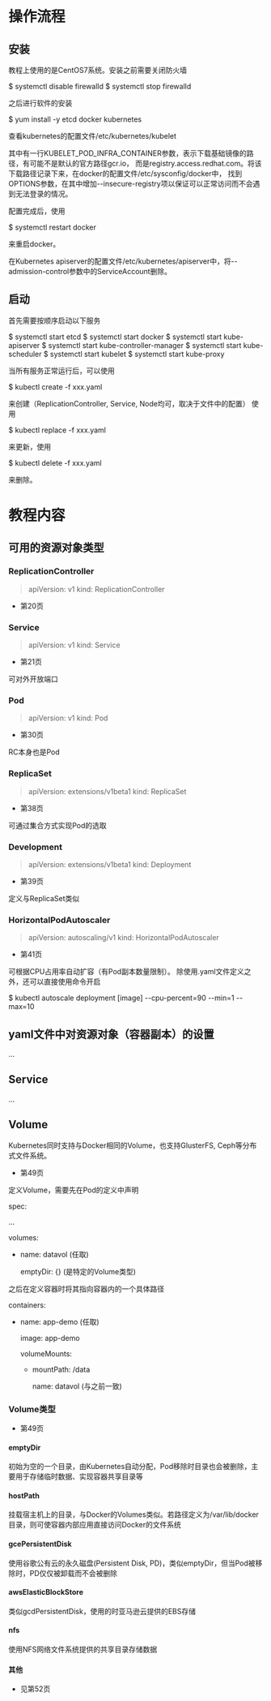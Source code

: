 # 操作流程

## 安装

教程上使用的是CentOS7系统。安装之前需要关闭防火墙

  $ systemctl disable firewalld
  $ systemctl stop firewalld
  
之后进行软件的安装

  $ yum install -y etcd docker kubernetes
  
查看kubernetes的配置文件/etc/kubernetes/kubelet

其中有一行KUBELET_POD_INFRA_CONTAINER参数，表示下载基础镜像的路径，有可能不是默认的官方路径gcr.io，
而是registry.access.redhat.com。将该下载路径记录下来，在docker的配置文件/etc/sysconfig/docker中，
找到OPTIONS参数，在其中增加--insecure-registry项以保证可以正常访问而不会遇到无法登录的情况。

配置完成后，使用

  $ systemctl restart docker

来重启docker。

在Kubernetes apiserver的配置文件/etc/kubernetes/apiserver中，将--admission-control参数中的ServiceAccount删除。

## 启动

首先需要按顺序启动以下服务

  $ systemctl start etcd
  $ systemctl start docker
  $ systemctl start kube-apiserver
  $ systemctl start kube-controller-manager
  $ systemctl start kube-scheduler
  $ systemctl start kubelet
  $ systemctl start kube-proxy

当所有服务正常运行后，可以使用

  $ kubectl create -f xxx.yaml
  
来创建（ReplicationController, Service, Node均可，取决于文件中的配置）
使用

  $ kubectl replace -f xxx.yaml
  
来更新，使用

  $ kubectl delete -f xxx.yaml
 
来删除。

# 教程内容

## 可用的资源对象类型

### ReplicationController

> apiVersion: v1
> kind: ReplicationController

- 第20页

### Service

> apiVersion: v1
> kind: Service

- 第21页

可对外开放端口

### Pod

> apiVersion: v1
> kind: Pod

- 第30页

RC本身也是Pod

### ReplicaSet

> apiVersion: extensions/v1beta1
> kind: ReplicaSet

- 第38页

可通过集合方式实现Pod的选取

### Development

> apiVersion: extensions/v1beta1
> kind: Deployment

- 第39页

定义与ReplicaSet类似

### HorizontalPodAutoscaler

> apiVersion: autoscaling/v1
> kind: HorizontalPodAutoscaler

- 第41页

可根据CPU占用率自动扩容（有Pod副本数量限制）。
除使用.yaml文件定义之外，还可以直接使用命令开启

  $ kubectl autoscale deployment [image] --cpu-percent=90 --min=1 --max=10

## yaml文件中对资源对象（容器副本）的设置

...

## Service

...

## Volume

Kubernetes同时支持与Docker相同的Volume，也支持GlusterFS, Ceph等分布式文件系统。

- 第49页

定义Volume，需要先在Pod的定义中声明

spec:

  ...
  
  volumes:
  
  - name: datavol (任取)
  
    emptyDir: {} (是特定的Volume类型)
	
之后在定义容器时将其指向容器内的一个具体路径

  containers:
  
  - name: app-demo (任取)
  
    image: app-demo
	
	volumeMounts:
	
	- mountPath: /data
	
	  name: datavol (与之前一致)

### Volume类型

- 第49页

#### emptyDir

初始为空的一个目录，由Kubernetes自动分配，Pod移除时目录也会被删除，主要用于存储临时数据、实现容器共享目录等

#### hostPath

挂载宿主机上的目录，与Docker的Volumes类似。若路径定义为/var/lib/docker目录，则可使容器内部应用直接访问Docker的文件系统

#### gcePersistentDisk

使用谷歌公有云的永久磁盘(Persistent Disk, PD)，类似emptyDir，但当Pod被移除时，PD仅仅被卸载而不会被删除

#### awsElasticBlockStore

类似gcdPersistentDisk，使用的时亚马逊云提供的EBS存储

#### nfs

使用NFS网络文件系统提供的共享目录存储数据

#### 其他

- 见第52页

